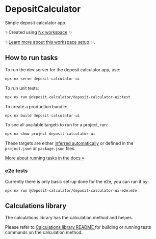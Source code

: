 # DepositCalculator

Simple deposit calculator app.

✨Created using [Nx workspace](https://nx.dev) ✨

✨[Learn more about this workspace setup](https://nx.dev/getting-started/tutorials/react-monorepo-tutorial?utm_source=nx_project&utm_medium=readme&utm_campaign=nx_projects) ✨.

## How to run tasks

To run the dev server for the deposit calculator app, use:

```sh
npx nx serve deposit-calculator-ui
```

To run unit tests:

```sh
npx nx run @deposit-calculator/deposit-calculator-ui:test
```

To create a production bundle:

```sh
npx nx build deposit-calculator-ui
```

To see all available targets to run for a project, run:

```sh
npx nx show project deposit-calculator-ui
```

These targets are either [inferred automatically](https://nx.dev/concepts/inferred-tasks?utm_source=nx_project&utm_medium=readme&utm_campaign=nx_projects) or defined in the `project.json` or `package.json` files.

[More about running tasks in the docs &raquo;](https://nx.dev/features/run-tasks?utm_source=nx_project&utm_medium=readme&utm_campaign=nx_projects)

### e2e tests

Currently there is only basic set-up done for the e2e, you can run it by:

```sh
npx nx run @deposit-calculator/deposit-calculator-ui-e2e:e2e
```

## Calculations library

The calculations library has the calculation method and helpes.

Please refer to [Calculations library README ](libs/calculators/README.md) for building or running tests commands on the calculation method.
